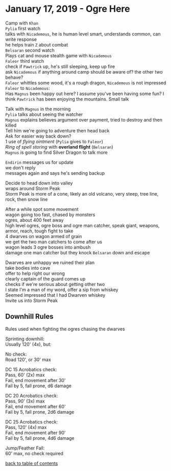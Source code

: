 # January 17, 2019 - Ogre Here

Camp with `Khan`  
`Pylia` first watch  
talks with `Nicademous`, he is human level smart, understands common, can write response  
he helps train `Z` about combat  
`Belsaran` second watch  
Plays cat and mouse stealth game with `Nicademous`  
`Faleor` third watch  
check if `Pawtrick` up, he's still sleeping, keep up fire  
ask `Nicademous` if anything around camp should be aware of? the other two behave?  
`Faleor` whittles some wood, it's a rough dragon, `Nicademous` is not impressed  
`Faleor` to `Nicademous`:  
Has `Magnus` been happy out here? I assume you've been having some fun? I think `Pawtrick` has been enjoying the mountains. Small talk  

Talk with `Magnus` in the morning  
`Pylia` talks about seeing the watcher  
`Magnus` explains believes argument over payment, tried to destroy and then killed  
Tell him we're going to adventure then head back  
Ask for easier way back down?  
1 use of _flying ointment_ (`Pylia` gives to `Faleor`)  
_Ring of spell storing_ with **overland flight** (`Belsaran`)  
`Magnus` is going to find Silver Dragon to talk more  

`Endirin` messages us for update  
we don't reply  
messages again and says he's sending backup  

Decide to head down into valley  
wraps around Storm Peak  
Storm Peak is more of a cone, likely an old volcano, very steep, tree line, rock, then snow line  

After a while spot some movement  
wagon going too fast, chased by monsters  
ogres, about 400 feet away  
high level ogres, ogre boss and ogre man catcher, speak giant, weapons, armor, reach, tough fight to take  
4 dwarves on wagon armed of grain  
we get the two man catchers to come after us  
wagon leads 3 ogre bosses into ambush  
damage one man catcher but they knock `Belsaran` down and escape  

Dwarves are unhappy we ruined their plan  
take bodies into cave  
offer to help right our wrong  
clearly captain of the guard comes up  
checks if we're serious about getting other two  
I state I'm a man of my word, offer a sip from whiskey  
Seemed impressed that I had Dwarven whiskey  
Invite us into Storm Peak  

## Downhill Rules

Rules used when fighting the ogres chasing the dwarves  

Sprinting downhill:  
Usually 120' (4x), but:  

No check:  
Road 120', or 30' max  
  
DC 15 Acrobatics check:  
Pass, 60' (2x) max  
Fail, end movement after 30'  
Fail by 5, fall prone, d6 damage  

DC 20 Acrobatics check:  
Pass, 90' (3x) max  
Fail, end movement after 60'  
Fail by 5, fall prone, 2d6 damage  

DC 25 Acrobatics check:  
Pass, 120' (4x) max  
Fail, end movement after 90'  
Fail by 5, fall prone, 4d6 damage  

Jump/Feather Fall:  
60' max, no check required  

[back to table of contents](/sessions/README.md)
